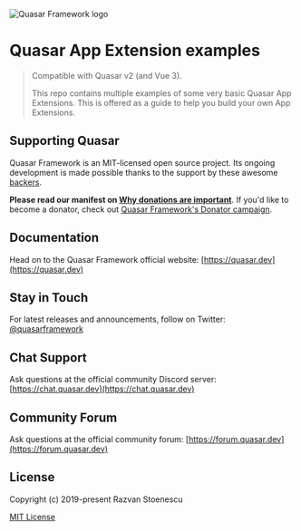 ![Quasar Framework logo](https://cdn.quasar.dev/logo-v2/header.png)

# Quasar App Extension examples

> Compatible with Quasar v2 (and Vue 3).
>
> This repo contains multiple examples of some very basic Quasar App Extensions. This is offered as a guide to help you build your own App Extensions.

## Supporting Quasar
Quasar Framework is an MIT-licensed open source project. Its ongoing development is made possible thanks to the support by these awesome [backers](https://github.com/rstoenescu/quasar-framework/blob/dev/backers.md).

**Please read our manifest on [Why donations are important](https://quasar.dev/why-donate)**. If you'd like to become a donator, check out [Quasar Framework's Donator campaign](https://donate.quasar.dev).

## Documentation

Head on to the Quasar Framework official website: [https://quasar.dev](https://quasar.dev)

## Stay in Touch

For latest releases and announcements, follow on Twitter: [@quasarframework](https://twitter.com/quasarframework)

## Chat Support

Ask questions at the official community Discord server: [https://chat.quasar.dev](https://chat.quasar.dev)

## Community Forum

Ask questions at the official community forum: [https://forum.quasar.dev](https://forum.quasar.dev)

## License

Copyright (c) 2019-present Razvan Stoenescu

[MIT License](http://en.wikipedia.org/wiki/MIT_License)
